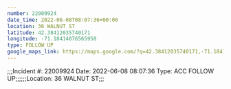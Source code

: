 ```yaml
---
number: 22009924
date_time: 2022-06-08T08:07:36+00:00
location: 36 WALNUT ST
latitude: 42.38412035740171
longitude: -71.18414076565958
type: FOLLOW UP
google_maps_link: https://maps.google.com/?q=42.38412035740171,-71.18414076565958
---
```


;;;Incident #: 22009924  Date: 2022-06-08 08:07:36  Type: ACC FOLLOW UP;;;;;;Location: 36 WALNUT ST;;;
